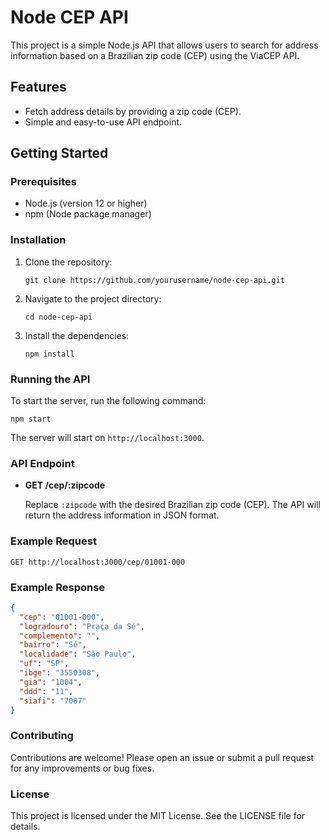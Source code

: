 # Node CEP API

This project is a simple Node.js API that allows users to search for address information based on a Brazilian zip code (CEP) using the ViaCEP API.

## Features

- Fetch address details by providing a zip code (CEP).
- Simple and easy-to-use API endpoint.

## Getting Started

### Prerequisites

- Node.js (version 12 or higher)
- npm (Node package manager)

### Installation

1. Clone the repository:

   ```
   git clone https://github.com/yourusername/node-cep-api.git
   ```

2. Navigate to the project directory:

   ```
   cd node-cep-api
   ```

3. Install the dependencies:

   ```
   npm install
   ```

### Running the API

To start the server, run the following command:

```
npm start
```

The server will start on `http://localhost:3000`.

### API Endpoint

- **GET /cep/:zipcode**

  Replace `:zipcode` with the desired Brazilian zip code (CEP). The API will return the address information in JSON format.

### Example Request

```
GET http://localhost:3000/cep/01001-000
```

### Example Response

```json
{
  "cep": "01001-000",
  "logradouro": "Praça da Sé",
  "complemento": "",
  "bairro": "Sé",
  "localidade": "São Paulo",
  "uf": "SP",
  "ibge": "3550308",
  "gia": "1004",
  "ddd": "11",
  "siafi": "7087"
}
```

### Contributing

Contributions are welcome! Please open an issue or submit a pull request for any improvements or bug fixes.

### License

This project is licensed under the MIT License. See the LICENSE file for details.